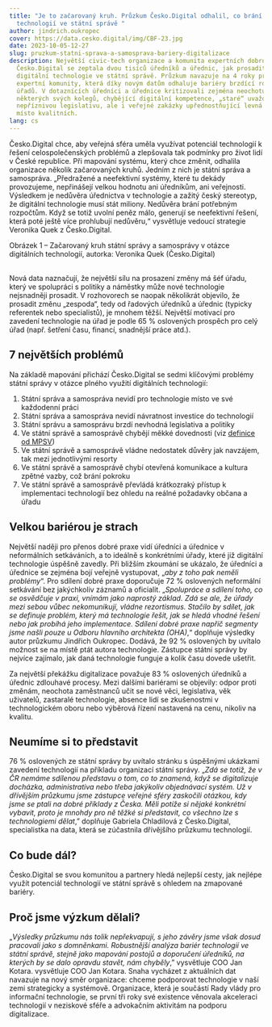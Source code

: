 ```yaml
---
title: "Je to začarovaný kruh. Průzkum Česko.Digital odhalil, co brání pokroku
  technologií ve státní správě "
author: jindrich.oukropec
cover: https://data.cesko.digital/img/CBF-23.jpg
date: 2023-10-05-12-27
slug: pruzkum-statni-sprava-a-samosprava-bariery-digitalizace
description: Největší civic-tech organizace a komunita expertních dobrovolníků
  Česko.Digital se zeptala dvou tisíců úředníků a úřednic, jak prosadit
  digitální technologie ve státní správě. Průzkum navazuje na 4 roky práce
  expertní komunity, která díky novým datům odhaluje bariéry brzdící rozvoj
  úřadů. V dotaznících úředníci a úřednice kritizovali zejména neochotu
  některých svých kolegů, chybějící digitální kompetence, „staré“ uvažování,
  nepříznivou legislativu, ale i veřejné zakázky upřednostňující levná řešení
  místo kvalitních.
lang: cs
---
```

Česko.Digital chce, aby veřejná sféra uměla využívat potenciál technologií k řešení celospolečenských problémů a zlepšovala tak podmínky pro život lidí v České republice. Při mapování systému, který chce změnit, odhalila organizace několik začarovaných kruhů. Jedním z nich je státní správa a samospráva. „Předražené a neefektivní systémy, které tu dekády provozujeme, nepřinášejí velkou hodnotu ani úředníkům, ani veřejnosti. Výsledkem je nedůvěra úřednictva v technologie a zažitý český stereotyp, že digitální technologie musí stát miliony. Nedůvěra brání potřebným rozpočtům. Když se totiž uvolní peněz málo, generují se neefektivní řešení, která poté ještě více prohlubují nedůvěru,“ vysvětluje vedoucí strategie Veronika Quek z Česko.Digital.

Obrázek 1 – Začarovaný kruh státní správy a samosprávy v otázce digitálních technologií, autorka: Veronika Quek (Česko.Digital)

\
Nová data naznačují, že největší sílu na prosazení změny má šéf úřadu, který ve spolupráci s politiky a náměstky může nové technologie nejsnadněji prosadit. V rozhovorech se naopak několikrát objevilo, že prosadit změnu „zespoda“, tedy od řadových úředníků a úřednic (typicky referentek nebo specialistů), je mnohem těžší. Největší motivací pro zavedení technologie na úřad je podle 65 % oslovených prospěch pro celý úřad (např. šetření času, financí, snadnější práce atd.). 

## 7 největších problémů

Na základě mapování přichází Česko.Digital se sedmi klíčovými problémy státní správy v otázce plného využití digitálních technologií: 

1. Státní správa a samospráva nevidí pro technologie místo ve své každodenní práci
2. Státní správa a samospráva nevidí návratnost investice do technologií
3. Státní správu a samosprávu brzdí nevhodná legislativa a politiky
4. Ve státní správě a samosprávě chybějí měkké dovednosti (viz [definice od MPSV](<https://www.mpsv.cz/documents/20142/372813/Mekke+kompetence+charakteristiky+urovni.pdf/c58edca3-7e01-743d-2ee0-767c7ea254ed#:~:text=M%C4%9Bkk%C3%A9%20kompetence%20jsou%20definov%C3%A1ny%20jako,s%20form%C3%A1ln%C3%AD%20kvalifikac%C3%AD%20jedince%20(nap%C5%99.>)) 
5. Ve státní správě a samosprávě vládne nedostatek důvěry jak navzájem, tak mezi jednotlivými resorty
6. Ve státní správě a samosprávě chybí otevřená komunikace a kultura zpětné vazby, což brání pokroku
7. Ve státní správě a samosprávě převládá krátkozraký přístup k implementaci technologií bez ohledu na reálné požadavky občana a úřadu

## Velkou bariérou je strach

Největší naději pro přenos dobré praxe vidí úředníci a úřednice v neformálních setkáváních, a to ideálně s konkrétními úřady, které již digitální technologie úspěšně zavedly. Při bližším zkoumání se ukázalo, že úředníci a úřednice se zejména bojí veřejně vystupovat, „*aby z toho pak neměli problémy*“. Pro sdílení dobré praxe doporučuje 72 % oslovených neformální setkávání bez jakýchkoliv záznamů a oficialit. „*Spolupráce a sdílení toho, co se osvědčuje v praxi, vnímám jako naprostý základ. Zdá se ale, že úřady mezi sebou vůbec nekomunikují, vládne rezortismus. Stačilo by sdílet, jak se definuje problém, který má technologie řešit, jak se hledá vhodné řešení nebo jak probíhá jeho implementace. Sdílení dobré praxe napříč segmenty jsme našli pouze u Odboru hlavního architekta (OHA)*,“ doplňuje výsledky autor průzkumu Jindřich Oukropec. Dodává, že 92 % oslovených by uvítalo možnost se na místě ptát autora technologie. Zástupce státní správy by nejvíce zajímalo, jak daná technologie funguje a kolik času dovede ušetřit.

Za největší překážku digitalizace považuje 83 % oslovených úředníků a úřednic zdlouhavé procesy. Mezi dalšími bariérami se objevily: odpor proti změnám, neochota zaměstnanců učit se nové věci, legislativa, věk uživatelů, zastaralé technologie, absence lidí se zkušenostmi v technologickém oboru nebo výběrová řízení nastavená na cenu, nikoliv na kvalitu.

## Neumíme si to představit

76 % oslovených ze státní správy by uvítalo stránku s úspěšnými ukázkami zavedení technologií na příkladu organizací státní správy. „*Zdá se totiž, že v ČR nemáme sdílenou představu o tom, co to znamená, když se digitalizuje docházka, administrativa nebo třeba jakýkoliv objednávací systém. Už v dřívějším průzkumu jsme zástupce veřejné sféry zaskočili otázkou, kdy jsme se ptali na dobré příklady z Česka. Měli potíže si nějaké konkrétní vybavit, proto je mnohdy pro ně těžké si představit, co všechno lze s technologiemi dělat*,” doplňuje Gabriela Chladilová z Česko.Digital, specialistka na data, která se zúčastnila dřívějšího průzkumu technologií.

## Co bude dál? 

Česko.Digital se svou komunitou a partnery hledá nejlepší cesty, jak nejlépe využít potenciál technologií ve státní správě s ohledem na zmapované bariéry. 

## Proč jsme výzkum dělali?

„*Výsledky průzkumu nás tolik nepřekvapují, s jeho závěry jsme však dosud pracovali jako s domněnkami. Robustnější analýza bariér technologií ve státní správě, stejně jako mapování postojů a doporučení úředníků, na kterých by se dalo opravdu stavět, nám chyběly*,” vysvětluje COO Jan Kotara. vysvětluje COO Jan Kotara. Snaha vycházet z aktuálních dat navazuje na nový směr organizace: chceme podporovat technologie v naší zemi strategicky a systémově. Organizace, která je součástí Rady vlády pro informační technologie, se první tři roky své existence věnovala akceleraci technologií v neziskové sféře a advokačním aktivitám na podporu digitalizace.